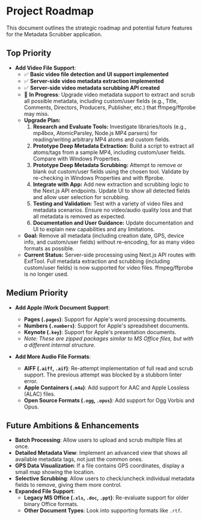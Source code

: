 # Project Roadmap

This document outlines the strategic roadmap and potential future features for the Metadata Scrubber application.

## Top Priority

- **Add Video File Support**:
  - ✅ **Basic video file detection and UI support implemented**
  - ✅ **Server-side video metadata extraction implemented**
  - ✅ **Server-side video metadata scrubbing API created**
  - 🔄 **In Progress**: Upgrade video metadata support to extract and scrub all possible metadata, including custom/user fields (e.g., Title, Comments, Directors, Producers, Publisher, etc.) that ffmpeg/ffprobe may miss.
  - **Upgrade Plan:**
    1. **Research and Evaluate Tools:** Investigate libraries/tools (e.g., mp4box, AtomicParsley, Node.js MP4 parsers) for reading/writing arbitrary MP4 atoms and custom fields.
    2. **Prototype Deep Metadata Extraction:** Build a script to extract all atoms/tags from a sample MP4, including custom/user fields. Compare with Windows Properties.
    3. **Prototype Deep Metadata Scrubbing:** Attempt to remove or blank out custom/user fields using the chosen tool. Validate by re-checking in Windows Properties and with ffprobe.
    4. **Integrate with App:** Add new extraction and scrubbing logic to the Next.js API endpoints. Update UI to show all detected fields and allow user selection for scrubbing.
    5. **Testing and Validation:** Test with a variety of video files and metadata scenarios. Ensure no video/audio quality loss and that all metadata is removed as expected.
    6. **Documentation and User Guidance:** Update documentation and UI to explain new capabilities and any limitations.
  - **Goal:** Remove all metadata (including creation date, GPS, device info, and custom/user fields) without re-encoding, for as many video formats as possible.
  - **Current Status:** Server-side processing using Next.js API routes with ExifTool. Full metadata extraction and scrubbing (including custom/user fields) is now supported for video files. ffmpeg/ffprobe is no longer used.

## Medium Priority

- **Add Apple iWork Document Support**:

  - **Pages (`.pages`)**: Support for Apple's word processing documents.
  - **Numbers (`.numbers`)**: Support for Apple's spreadsheet documents.
  - **Keynote (`.key`)**: Support for Apple's presentation documents.
  - _Note: These are zipped packages similar to MS Office files, but with a different internal structure._

- **Add More Audio File Formats**:
  - **AIFF (`.aiff`, `.aif`)**: Re-attempt implementation of full read and scrub support. The previous attempt was blocked by a stubborn linter error.
  - **Apple Containers (`.m4a`)**: Add support for AAC and Apple Lossless (ALAC) files.
  - **Open Source Formats (`.ogg`, `.opus`)**: Add support for Ogg Vorbis and Opus.

## Future Ambitions & Enhancements

- **Batch Processing**: Allow users to upload and scrub multiple files at once.
- **Detailed Metadata View**: Implement an advanced view that shows all available metadata tags, not just the common ones.
- **GPS Data Visualization**: If a file contains GPS coordinates, display a small map showing the location.
- **Selective Scrubbing**: Allow users to check/uncheck individual metadata fields to remove, giving them more control.
- **Expanded File Support**:
  - **Legacy MS Office (`.xls`, `.doc`, `.ppt`)**: Re-evaluate support for older binary Office formats.
  - **Other Document Types**: Look into supporting formats like `.rtf`.
